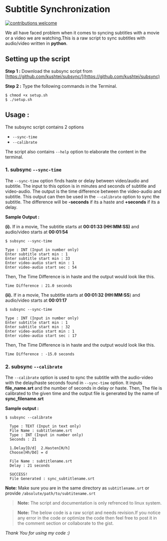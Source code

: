 
# Subtitle Synchronization

[![contributions welcome](https://img.shields.io/badge/contributions-welcome-brightgreen.svg?style=flat)]()

We all have faced problem when it comes to syncing subtitles with a movie or a video we are watching.This is a raw script to sync subtitles with audio/video written in **python**.

## Setting up the script  

**Step 1 :** Download the subsync script from [https://github.com/kushtej/subsync/](https://github.com/kushtej/subsync)

**Step 2 :** Type the following commands in the Terminal.
```
$ chmod +x setup.sh
$ ./setup.sh
```
## Usage :

The subsync script contains 2 options
-  `--sync-time`
-  `--calibrate`

The script also contains `--help` option to elaborate the content in the terminal.

### 1. subsync `--sync-time`
  
The `--sync-time` option finds haste or delay between video/audio and subtitle. The input to this option is in minutes and seconds of subtitle and video-audio. The output is the time difference between the video-audio and subtitle. This output can then be used in the `--calibrate` option to sync the subtitle. The difference will be **-seconds** if its a haste and **+seconds** if its a delay.

  

**Sample Output :**

**(i).** If in a movie, The subtitle starts at **00:01:33 (HH:MM:SS)** and audio/video starts at **00:01:54**
```
$ subsync --sync-time

Type : INT (Input in number only)
Enter subtitle start min : 1
Enter subtitle start min : 33
Enter video-audio start min : 1
Enter video-audio start sec : 54
```
Then, The Time Difference is in haste and the output would look like this.
```
Time Difference : 21.0 seconds
```

**(ii).** If in a movie, The subtitle starts at **00:01:32 (HH:MM:SS**) and audio/video starts at **00:01:17**

```
$ subsync --sync-time

Type : INT (Input in number only)
Enter subtitle start min : 1
Enter subtitle start min : 32
Enter video-audio start min : 1
Enter video-audio start sec : 17
```
Then, The Time Difference is in haste and the output would look like this.
```
Time Difference : -15.0 seconds
```
### 2. subsync `--calibrate`

The `--calibrate` option is used to sync the subtitle with the audio-video with the delay/haste seconds found in `--sync-time` option. It inputs **file_name.srt** and the number of seconds in delay or haste.
Then, The file is calibrated to the given time and the output file is generated by the name of **sync_filename.srt** 

**Sample output :**

```
$ subsync --calibrate

  Type : TEXT (Input in text only)
  File Name : subtitlename.srt
  Type : INT (Input in number only)
  Seconds : 21

  1.Delay[D/d]	2.Hasten[H/h]
  Choose[Hh/Dd] = d

  File Name : subtitlename.srt
  Delay : 21 seconds

  SUCCESS!
  File Generated : sync_subtitlename.srt
```
**Note:** Make sure you are in the same directory as `subtitlename.srt` or provide `/absolute/path/to/subtitename.srt`

> **Note:** The script and documentation is only refrenced to linux system.

> **Note:** The below code is a raw script and needs revision.If you notice any error in the code or optimize the code then feel free to post it in the comment section or collaborate to the gist.

*Thank You for using my code :)*
